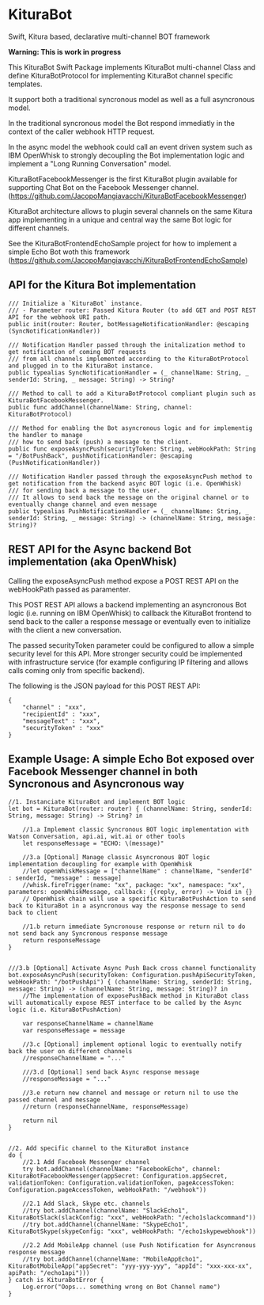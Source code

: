 # KituraBot
Swift, Kitura based, declarative multi-channel BOT framework

**Warning: This is work in progress**

This KituraBot Swift Package implements KituraBot multi-channel Class and define KituraBotProtocol for implementing KituraBot channel specific templates.

It support both a traditional syncronous model as well as a full asyncronous model.

In the traditional syncronous model the Bot respond immediatly in the context of the caller webhook HTTP request.

In the async model the webhook could call an event driven system such as IBM OpenWhisk to strongly decoupling the Bot implementation logic and implement a "Long Running Conversation" model.

KituraBotFacebookMessenger is the first KituraBot plugin available for supporting Chat Bot on the Facebook Messenger channel. (https://github.com/JacopoMangiavacchi/KituraBotFacebookMessenger)

KituraBot architecture allows to plugin several channels on the same Kitura app implementing in a unique and central way the same Bot logic for different channels.

See the KituraBotFrontendEchoSample project for how to implement a simple Echo Bot woth this framework (https://github.com/JacopoMangiavacchi/KituraBotFrontendEchoSample)


## API for the Kitura Bot implementation

    /// Initialize a `KituraBot` instance.
    /// - Parameter router: Passed Kitura Router (to add GET and POST REST API for the webhook URI path.
    public init(router: Router, botMessageNotificationHandler: @escaping (SyncNotificationHandler))

    /// Notification Handler passed through the initalization method to get notification of coming BOT requests
    /// from all channels implemented according to the KituraBotProtocol and plugged in to the KituraBot instance.
    public typealias SyncNotificationHandler = (_ channelName: String, _ senderId: String, _ message: String) -> String?

    /// Method to call to add a KituraBotProtocol compliant plugin such as KituraBotFacebookMessenger.
    public func addChannel(channelName: String, channel: KituraBotProtocol)
    
    /// Method for enabling the Bot asyncronous logic and for implementig the handler to manage
    /// how to send back (push) a message to the client.
    public func exposeAsyncPush(securityToken: String, webHookPath: String = "/BotPushBack", pushNotificationHandler: @escaping (PushNotificationHandler))
        
    /// Notification Handler passed through the exposeAsyncPush method to get notification from the backend async BOT logic (i.e. OpenWhisk)
    /// for sending back a message to the user.
    /// It allows to send back the message on the original channel or to eventually change channel and even message
    public typealias PushNotificationHandler = (_ channelName: String, _ senderId: String, _ message: String) -> (channelName: String, message: String)?
    


## REST API for the Async backend Bot implementation (aka OpenWhisk)

Calling the exposeAsyncPush method expose a POST REST API on the webHookPath passed as paramenter.
    
This POST REST API allows a backend implementing an asyncronous Bot logic (i.e. running on IBM OpenWhisk) to callback the KituraBot frontend to send back to the caller a response message or eventually even to initialize with the client a new conversation.
    
The passed securityToken parameter could be configured to allow a simple security level for this API.  More stronger security could be implemented with infrastructure service (for example configuring IP filtering and allows calls coming only from specific backend).

The following is the JSON payload for this POST REST API:

    {
        "channel" : "xxx",
        "recipientId" : "xxx",
        "messageText" : "xxx",
        "securityToken" : "xxx"
    }



## Example Usage: A simple Echo Bot exposed over Facebook Messenger channel in both Syncronous and Asyncronous way

    //1. Instanciate KituraBot and implement BOT logic
    let bot = KituraBot(router: router) { (channelName: String, senderId: String, message: String) -> String? in
        
        //1.a Implement classic Syncronous BOT logic implementation with Watson Conversation, api.ai, wit.ai or other tools
        let responseMessage = "ECHO: \(message)"
        
        //3.a [Optional] Manage classic Asyncronous BOT logic implementation decoupling for example with OpenWhisk
        //let openWhiskMessage = ["channelName" : channelName, "senderId" : senderId, "message" : message]
        //whisk.fireTrigger(name: "xx", package: "xx", namespace: "xx", parameters: openWhiskMessage, callback: {(reply, error) -> Void in {}
        // OpenWhisk chain will use a specific KituraBotPushAction to send back to KituraBot in a asyncronous way the response message to send back to client
        
        //1.b return immediate Syncronouse response or return nil to do not send back any Syncronous response message
        return responseMessage
    }
            
            
    ///3.b [Optional] Activate Async Push Back cross channel functionality
    bot.exposeAsyncPush(securityToken: Configuration.pushApiSecurityToken, webHookPath: "/botPushApi") { (channelName: String, senderId: String, message: String) -> (channelName: String, message: String)? in
        //The implementation of exposePushBack method in KituraBot class will automatically expose REST interface to be called by the Async logic (i.e. KituraBotPushAction)
        
        var responseChannelName = channelName
        var responseMessage = message
        
        //3.c [Optional] implement optional logic to eventually notify back the user on different channels
        //responseChannelName = "..."
        
        ///3.d [Optional] send back Async response message
        //responseMessage = "..."
        
        //3.e return new channel and message or return nil to use the passed channel and message
        //return (responseChannelName, responseMessage)
        
        return nil
    }


    //2. Add specific channel to the KituraBot instance
    do {
        //2.1 Add Facebook Messenger channel
        try bot.addChannel(channelName: "FacebookEcho", channel: KituraBotFacebookMessenger(appSecret: Configuration.appSecret, validationToken: Configuration.validationToken, pageAccessToken: Configuration.pageAccessToken, webHookPath: "/webhook"))
        
        //2.1 Add Slack, Skype etc. channels
        //try bot.addChannel(channelName: "SlackEcho1", KituraBotSlack(slackConfig: "xxx", webHookPath: "/echo1slackcommand"))
        //try bot.addChannel(channelName: "SkypeEcho1", KituraBotSkype(skypeConfig: "xxx", webHookPath: "/echo1skypewebhook"))
        
        //2.2 Add MobileApp channel (use Push Notification for Asyncronous response message
        //try bot.addChannel(channelName: "MobileAppEcho1", KituraBotMobileApp("appSecret": "yyy-yyy-yyy", "appId": "xxx-xxx-xx", apiPath: "/echo1api")))
    } catch is KituraBotError {
        Log.error("Oops... something wrong on Bot Channel name")
    }
